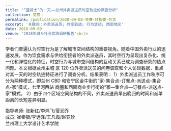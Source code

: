 ```yaml
---
title: "“蓝骑士”的一天——兰州外卖派送员时空轨迹的调查分析"
collection: 竞赛：
permalink: /publication/2028-09-08-竞赛-转指委-外卖
excerpt: '关键词：外卖派送员; 时空轨迹; 行为活动; 西部地区'
date: 2018-09-09
venue: '2018年城乡社会实践调研报告'<br/>
---
```

学者们普遍认为时空行为是了解城市空间结构的重要视角。随着中国外卖行业的迅速发展，作为饮食需求与供给衔接者的外卖派送员，其时空行为呈现出复杂化、统一化和弹性化的特征，时空行为与城市空间结构的互动关系已成为调查研究的热点问题。本文根据兰州主城 区 120 位外卖派送员的问卷调查和个人访谈数据，重点对其一天的时空轨迹特征进行了调查分析。结果表明： 1）外卖派送员工作秩序可分为两种模式，即兰州 CBD 和安宁区金牛街的“家-集合点-订餐点-派送点-集合点-家”模式，七里河西站 商圈和西固商业步行街的“家—集合点—订餐点-派送点-家”模式。 2）由于四个区域空间结构的不同，外卖派送员早出晚归的时间和派单距离的长短差异明显。

指导老师: 张新红/李鸿飞/夏润乔<br/>
成员: 崔秦毓/李远泽/王凡霞/赵亚珍<br/>
兰州理工大学设计艺术学院

